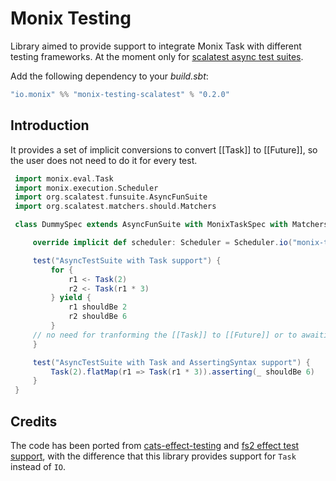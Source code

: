 # Monix Testing

Library aimed to provide support to integrate Monix Task with different testing frameworks.
At the moment only for [scalatest async test suites](https://www.scalatest.org/user_guide/async_testing). 

Add the following dependency to your *build.sbt*:

```sbt
"io.monix" %% "monix-testing-scalatest" % "0.2.0"
```

## Introduction

   It provides a set of implicit conversions to convert [[Task]] to [[Future]], so the
   user does not need to do it for every test.
  
  ```scala
   import monix.eval.Task
   import monix.execution.Scheduler
   import org.scalatest.funsuite.AsyncFunSuite
   import org.scalatest.matchers.should.Matchers
  
   class DummySpec extends AsyncFunSuite with MonixTaskSpec with Matchers {
  
       override implicit def scheduler: Scheduler = Scheduler.io("monix-task-support-spec")
  
       test("AsyncTestSuite with Task support") {
           for {
               r1 <- Task(2)
               r2 <- Task(r1 * 3)
           } yield {
               r1 shouldBe 2
               r2 shouldBe 6
           }
       // no need for tranforming the [[Task]] to [[Future]] or to awaiting for its result.
       }
  
       test("AsyncTestSuite with Task and AssertingSyntax support") {
           Task(2).flatMap(r1 => Task(r1 * 3)).asserting(_ shouldBe 6)
       }
   }
   ```

## Credits

The code has been ported from [cats-effect-testing](https://github.com/typelevel/cats-effect-testing) and [fs2 effect test support](https://github.com/functional-streams-for-scala/fs2/blob/188a37883d7bbdf22bc4235a3a1223b14dc10b6c/core/shared/src/test/scala/fs2/EffectTestSupport.scala), with the difference that this library provides support for `Task` instead of `IO`.
      
